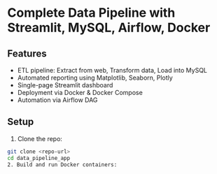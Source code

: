 # Complete Data Pipeline with Streamlit, MySQL, Airflow, Docker

## Features
- ETL pipeline: Extract from web, Transform data, Load into MySQL
- Automated reporting using Matplotlib, Seaborn, Plotly
- Single-page Streamlit dashboard
- Deployment via Docker & Docker Compose
- Automation via Airflow DAG

## Setup

1. Clone the repo:
```bash
git clone <repo-url>
cd data_pipeline_app
2. Build and run Docker containers:
